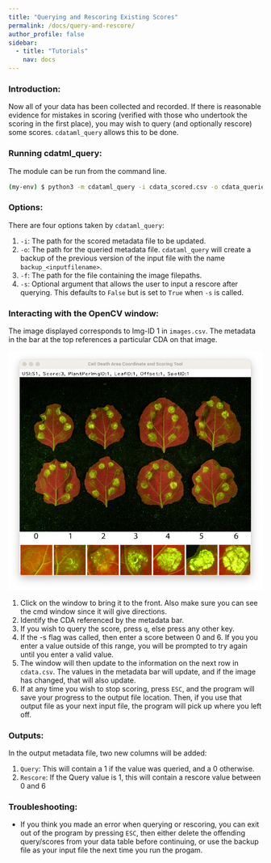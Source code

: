 ```yaml
---
title: "Querying and Rescoring Existing Scores"
permalink: /docs/query-and-rescore/
author_profile: false
sidebar:
  - title: "Tutorials"
    nav: docs
---
```


### Introduction:

Now all of your data has been collected and recorded. If there is reasonable evidence for mistakes in scoring (verified with those who undertook the scoring in the first place), you may wish to query (and optionally rescore) some scores. ```cdataml_query``` allows this to be done.

### Running cdatml_query:

The module can be run from the command line.

```sh
(my-env) $ python3 -m cdataml_query -i cdata_scored.csv -o cdata_queried.csv -f images.csv [-s <OPTIONAL>]
```

### Options:

There are four options taken by ```cdataml_query```:
1. ```-i```: The path for the scored metadata file to be updated.
2. ```-o```: The path for the queried metadata file. ```cdataml_query``` will create a backup of the previous version of the input file with the name ```backup_<inputfilename>```.
3. ```-f```: The path for the file containing the image filepaths.
4. ```-s```: Optional argument that allows the user to input a rescore after querying. This defaults to ```False``` but is set to ```True``` when ```-s``` is called.


### Interacting with the OpenCV window:

The image displayed corresponds to Img-ID 1 in ```images.csv```. The metadata in the bar at the top references a particular CDA on that image.

![OpenCV Window for cdataml_coordinates](./images/Query_OpenCV_Window.png)

1. Click on the window to bring it to the front. Also make sure you can see the cmd window since it will give directions.
2. Identify the CDA referenced by the metadata bar.
3. If you wish to query the score, press ```q```, else press any other key.
4. If the -s flag was called, then enter a score between 0 and 6. If you you enter a value outside of this range, you will be prompted to try again until you enter a valid value.
5. The window will then update to the information on the next row in ```cdata.csv```. The values in the metadata bar will update, and if the image has changed, that will also update.
6. If at any time you wish to stop scoring, press ```ESC```, and the program will save your progress to the output file location. Then, if you use that output file as your next input file, the program will pick up where you left off. 

### Outputs:

In the output metadata file, two new columns will be added:
1. ```Query```: This will contain a 1 if the value was queried, and a 0 otherwise.
2. ```Rescore```: If the Query value is 1, this will contain a rescore value between 0 and 6

### Troubleshooting:
- If you think you made an error when querying or rescoring, you can exit out of the program by pressing ```ESC```, then either delete the offending query/scores from your data table before continuing, or use the backup file as your input file the next time you run the progam.
